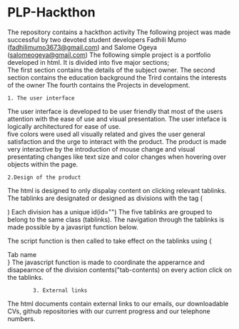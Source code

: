 # PLP-Hackthon
The repository contains a hackthon activity
The following project was made successful by two devoted student developers Fadhili Mumo (fadhilimumo3673@gmail.com) and Salome Ogeya  (salomeogeya@gmail.com)
The following simple project is a portfolio developed in html.
It is divided into five major sections;   
    The first section contains the details of the subject owner.
    The second section contains the education background
    the Trird contains the interests of the owner
    The fourth contains the Projects in development.

    1. The user interface
The user interface is developed to be user friendly that most of the users attention with the ease of use and visual presentation.
The user inteface is logically architectured for ease of use.  
five colors were used all visually related and gives the user general satisfaction and the urge to interact with the product.
The product is made very interactive by the introduction of mouse change and visual presentating changes like text size and color changes when hovering over objects within the page. 


    2.Design of the product
The html is designed to only dispalay content on clicking relevant tablinks.
The tablinks are designated or designed as divisions with the tag (<div></div>)
Each division has a unique id(id="")
The five tablinks are grouped to belong to the same class (tablinks).
The navigation through the tablinks is made possible by a javasript function below.
<!-- creating a function called opentab with parameters (tabId) -->
<script>              
                  function opentab(tabId){
                   // Decalring a variable and storing the tabcontent value into it using method document.getElementsByClassName() -->
                      var tabContents=document.getElementsByClassName('tab-content');
                      var hide=document.getElementsByClassName('default');                      
                        //incrementing the value of the tab dispaly on each click using the for function
                        //assigning the value of i to the tabContents and hidding the previous values of the 
                        //[i] containing the tab contents using tabContents[i].style.display='none'; -->  
                      for(var i=0;i<tabContents.length; i++){
                            tabContents[i].style.display='none';                            
                       }
                       for(var i=0;i<hide.length; i++){
                        hide[i].style.display='none';
                   }
                        var tabs=document.getElementsByClassName('active-tab');
                        //incrementing the value of the tab display on each click using the for function
                        //assigning the value of i to the tabContents and removing the current content of active tab of the 
                        for(var i=0;i<tabs.length;i++){
                            tabs[1].classList.remove('tab-content');
                        }
                        document.getElementById(tabId).style.display='block';                        
                        //creating the connection between the function and the onlick action listerner.
                        document.querySelector('onclick="openTab(\''+tabId+'\')"]').classList.add('active-tab');
                    }
                    function hide(){
                      if(opentab(tabId)){
                        document.getElementById('open').style.display='none'
                      }
                    }
            </script>
The script function is then called to take effect on the tablinks using {
    <div class="tablinks" onclick="opentab('tab ID')"><f>Tab name</f></div>} 
The javascript function is made to coordinate the apperarnce and disapearnce of the division contents("tab-contents) on every action click on the tablinks.    

            3. External links
The html documents contain external links to our emails, our downloadable CVs, github repositories with our current progress and our telephone numbers.           
          

       
